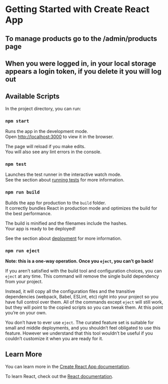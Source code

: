 # Getting Started with Create React App

## To manage products go to the /admin/products page

## When you were logged in, in your local storage appears a login token, if you delete it you will log out

## Available Scripts

In the project directory, you can run:

### `npm start`

Runs the app in the development mode.\
Open [http://localhost:3000](http://localhost:3000) to view it in the browser.

The page will reload if you make edits.\
You will also see any lint errors in the console.

### `npm test`

Launches the test runner in the interactive watch mode.\
See the section about [running tests](https://facebook.github.io/create-react-app/docs/running-tests)
for more information.

### `npm run build`

Builds the app for production to the `build` folder.\
It correctly bundles React in production mode and optimizes the build for the best performance.

The build is minified and the filenames include the hashes.\
Your app is ready to be deployed!

See the section about [deployment](https://facebook.github.io/create-react-app/docs/deployment) for
more information.

### `npm run eject`

**Note: this is a one-way operation. Once you `eject`, you can’t go back!**

If you aren’t satisfied with the build tool and configuration choices, you can `eject` at any time.
This command will remove the single build dependency from your project.

Instead, it will copy all the configuration files and the transitive dependencies (webpack, Babel,
ESLint, etc) right into your project so you have full control over them. All of the commands except
`eject` will still work, but they will point to the copied scripts so you can tweak them. At this
point you’re on your own.

You don’t have to ever use `eject`. The curated feature set is suitable for small and middle
deployments, and you shouldn’t feel obligated to use this feature. However we understand that this
tool wouldn’t be useful if you couldn’t customize it when you are ready for it.

## Learn More

You can learn more in the
[Create React App documentation](https://facebook.github.io/create-react-app/docs/getting-started).

To learn React, check out the [React documentation](https://reactjs.org/).

